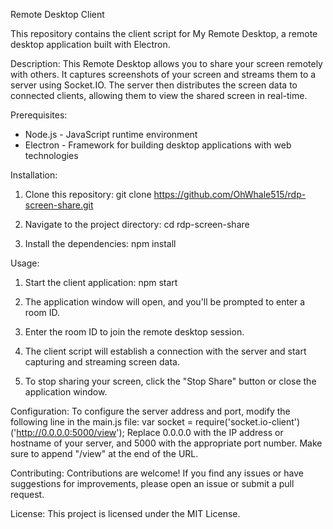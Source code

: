 Remote Desktop Client

This repository contains the client script for My Remote Desktop, a remote desktop application built with Electron.

Description:
This Remote Desktop allows you to share your screen remotely with others. It captures screenshots of your screen and streams them to a server using Socket.IO. The server then distributes the screen data to connected clients, allowing them to view the shared screen in real-time.

Prerequisites:
- Node.js - JavaScript runtime environment
- Electron - Framework for building desktop applications with web technologies

Installation:
1. Clone this repository:
   git clone https://github.com/OhWhale515/rdp-screen-share.git

2. Navigate to the project directory:
   cd rdp-screen-share

3. Install the dependencies:
   npm install

Usage:
1. Start the client application:
   npm start

2. The application window will open, and you'll be prompted to enter a room ID.

3. Enter the room ID to join the remote desktop session.

4. The client script will establish a connection with the server and start capturing and streaming screen data.

5. To stop sharing your screen, click the "Stop Share" button or close the application window.

Configuration:
To configure the server address and port, modify the following line in the main.js file:
var socket = require('socket.io-client')('http://0.0.0.0:5000/view');
Replace 0.0.0.0 with the IP address or hostname of your server, and 5000 with the appropriate port number. Make sure to append "/view" at the end of the URL.

Contributing:
Contributions are welcome! If you find any issues or have suggestions for improvements, please open an issue or submit a pull request.

License:
This project is licensed under the MIT License.

